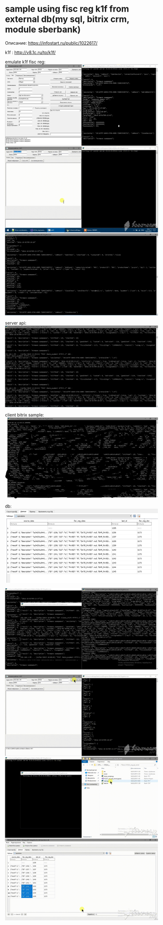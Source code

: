 # sample using fisc reg k1f from external db(my sql, bitrix crm, module sberbank)

Описание: https://infostart.ru/public/1022617/

k1f : http://v8.1c.ru/to/k1f/

emulate k1f fisc reg:
![Image alt](https://github.com/dmarenin/k1f-bridge/blob/master/img/1.png)
![Image alt](https://github.com/dmarenin/k1f-bridge/blob/master/img/ice_video_20190316-092618.gif)
![Image alt](https://github.com/dmarenin/k1f-bridge/blob/master/img/2.png)

server api:
![Image alt](https://github.com/dmarenin/k1f-bridge/blob/master/img/3.png)

client bitrix sample:
![Image alt](https://github.com/dmarenin/k1f-bridge/blob/master/img/4.png)

db:
![Image alt](https://github.com/dmarenin/k1f-bridge/blob/master/img/5.png)

![Image alt](https://github.com/dmarenin/k1f-bridge/blob/master/img/6.png)

![Image alt](https://github.com/dmarenin/k1f-bridge/blob/master/img/ice_video_20190316-172856.gif)
![Image alt](https://github.com/dmarenin/k1f-bridge/blob/master/img/ice_video_20190316-180033.gif)
![Image alt](https://github.com/dmarenin/k1f-bridge/blob/master/img/ice_video_20190316-181531.gif)

